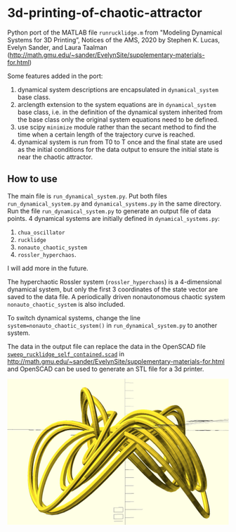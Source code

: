 # 3d-printing-of-chaotic-attractor
Python port of the MATLAB file `runrucklidge.m` from "Modeling Dynamical Systems for 3D Printing”, Notices of the AMS, 2020 by Stephen K. Lucas, Evelyn Sander, and Laura Taalman (http://math.gmu.edu/~sander/EvelynSite/supplementary-materials-for.html)
     
    
Some features added in the port: 
1. dynamical system descriptions are encapsulated in `dynamical_system` base class.
2. arclength extension to the system equations are in `dynamical_system` base class, i.e. in the definition of the dynamical system inherited from the base class only the original system equations need to be defined.
3. use scipy `minimize` module rather than the secant method to find the time when a certain length of the trajectory curve is reached.
4. dynamical system is run from T0 to T once and the final state are used as the initial conditions for the data output to ensure the initial state is near the chaotic attractor.

## How to use
The main file is `run_dynamical_system.py`. Put both files `run_dynamical_system.py` and `dynamical_systems.py` in the same directory. Run the file `run_dynamical_system.py` to generate an output file of data points. 4 dynamical systems are initially defined in `dynamical_systems.py`: 
1. `chua_oscillator`
2. `rucklidge`
3. `nonauto_chaotic_system`
4. `rossler_hyperchaos`. 

I will add more in the future.

The hyperchaotic Rossler system (`rossler_hyperchaos`) is a 4-dimensional dynamical system, but only the first 3 coordinates of the state vector are saved to the data file. A periodically driven nonautonomous chaotic system `nonauto_chaotic_system` is also included.

To switch dynamical systems, change the line `system=nonauto_chaotic_system()` in `run_dynamical_system.py` to another system.

The data in the output file can replace the data in the OpenSCAD file [`sweep_rucklidge_self_contained.scad`](http://math.gmu.edu/~sander/research/3dprintingdynamics/sweep_rucklidge_self_contained.scad) in http://math.gmu.edu/~sander/EvelynSite/supplementary-materials-for.html and OpenSCAD can be used to generate an STL file for a 3d printer.

![nonautonomous chaotic attractor](nonautonomous_chaotic_attractor.jpg)

